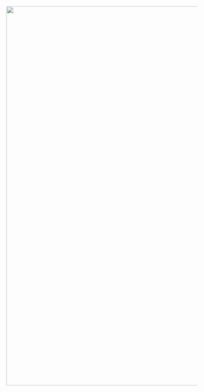 <div id="header" align="center">
  <img src="https://media4.giphy.com/media/v1.Y2lkPTc5MGI3NjExdjFvNHd2OWZvcjlvM2pxNmI1bngxdHVzdWt6aWVkNWoweTE1eGJ2OSZlcD12MV9pbnRlcm5hbF9naWZfYnlfaWQmY3Q9Zw/zOvBKUUEERdNm/giphy.gif" width="1000"/>
</div>
